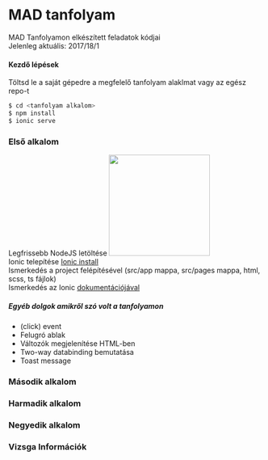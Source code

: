 # MAD tanfolyam
MAD Tanfolyamon elkészített feladatok kódjai<br>Jelenleg aktuális: 2017/18/1
<br>
#### Kezdő lépések
Töltsd le a saját gépedre a megfelelő tanfolyam alaklmat vagy az egész repo-t
```sh
$ cd <tanfolyam alkalom>
$ npm install
$ ionic serve
```
### Első alkalom
Legfrissebb NodeJS letöltése 
<img src="http://calebmadrigal.com/images/nodejs-logo.png" width="200"><br>
Ionic telepítése
[Ionic install](https://ionicframework.com/getting-started/)<br>
Ismerkedés a project felépítésével (src/app mappa, src/pages mappa, html, scss, ts fájlok)<br>
Ismerkedés az Ionic [dokumentációjával](https://ionicframework.com/docs/)<br>
##### Egyéb dolgok amikről szó volt a tanfolyamon
* (click) event
* Felugró ablak
* Változók megjelenítése HTML-ben
* Two-way databinding bemutatása
* Toast message

### Második alkalom

### Harmadik alkalom

### Negyedik alkalom

### Vizsga Információk
